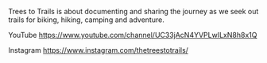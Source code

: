 Trees to Trails is about documenting and sharing the journey as we seek out trails for biking, hiking, camping and adventure.

YouTube https://www.youtube.com/channel/UC33jAcN4YVPLwILxN8h8x1Q 

Instagram https://www.instagram.com/thetreestotrails/ 
